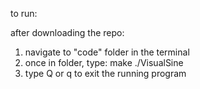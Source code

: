 to run:

after downloading the repo:
1) navigate to "code" folder in the terminal
2) once in folder, type:
make
./VisualSine
3) type Q or q to exit the running program
